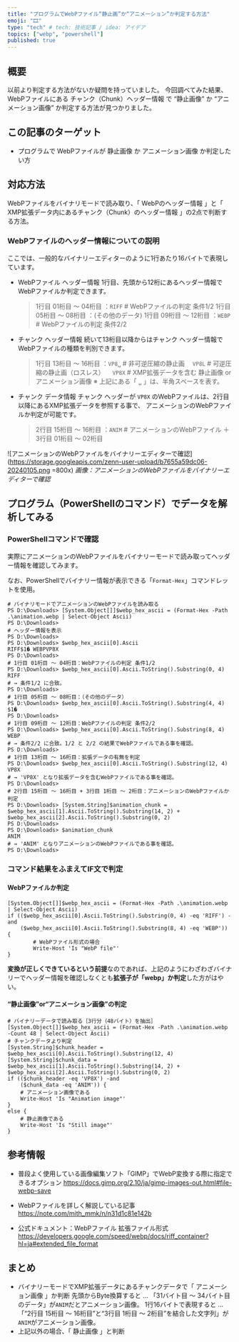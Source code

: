 ```yaml
---
title: "プログラムでWebPファイル“静止画”か“アニメーション”か判定する方法"
emoji: "🎞"
type: "tech" # tech: 技術記事 / idea: アイデア
topics: ["webp", "powershell"]
published: true
---
```

## 概要

以前より判定する方法がないか疑問を持っていました。
今回調べてみた結果、WebPファイルにある チャンク（Chunk）ヘッダー情報 で “静止画像” か “アニメーション画像” か判定する方法が見つかりました。

## この記事のターゲット

- プログラムで WebPファイルが 静止画像 か アニメーション画像 か判定したい方

## 対応方法

WebPファイルをバイナリモードで読み取り、「 WebPのヘッダー情報 」と「 XMP拡張データ内にあるチャンク（Chunk）のヘッダー情報 」の2点で判断する方法。

### WebPファイルのヘッダー情報についての説明

ここでは、一般的なバイナリーエディターのように1行あたり16バイトで表現しています。

- WebPファイル ヘッダー情報
    1行目、先頭から12桁にあるヘッダー情報でWebPファイルか判定できます。
    > 1行目 01桁目 ～ 04桁目    ：`RIFF`            # WebPファイルの判定 条件1/2
    > 1行目 05桁目 ～ 08桁目    ：(その他のデータ)
    > 1行目 09桁目 ～ 12桁目    ：`WEBP`            # WebPファイルの判定 条件2/2

- チャンク ヘッダー情報
    続いて13桁目以降からはチャンク ヘッダー情報でWebPファイルの種類を判別できます。
    > 1行目 13桁目 ～ 16桁目    ：`VP8␣`           # 非可逆圧縮の静止画
    >                           　`VP8L`            # 可逆圧縮の静止画（ロスレス）
    >                           　`VP8X`            # XMP拡張データを含む 静止画像 or アニメーション画像
    > ※ 上記にある「 `␣` 」は、半角スペースを表す。

- チャンク データ情報
    チャンク ヘッダーが `VP8X` のWebPファイルは、2行目以降にあるXMP拡張データを参照する事で、
    アニメーションのWebPファイルか判定が可能です。
    > 2行目 15桁目 ～ 16桁目    ：`ANIM`            # アニメーションのWebPファイル
    >  ＋
    > 3行目 01桁目 ～ 02桁目

![アニメーションのWebPファイルをバイナリーエディターで確認](https://storage.googleapis.com/zenn-user-upload/b7655a59dc06-20240105.png =800x)
*画像：アニメーションのWebPファイルをバイナリーエディターで確認*

## プログラム（PowerShellのコマンド）でデータを解析してみる

### PowerShellコマンドで確認

実際にアニメーションのWebPファイルをバイナリーモードで読み取ってヘッダー情報を確認してみます。

なお、PowerShellでバイナリー情報が表示できる「`Format-Hex`」コマンドレットを使用。

```powershell:バイナリーモードでヘッダー情報を確認
# バイナリモードでアニメーションのWebPファイルを読み取る
PS D:\Downloads> [System.Object[]]$webp_hex_ascii = (Format-Hex -Path .\animation.webp | Select-Object Ascii)
PS D:\Downloads>
# ヘッダー情報を表示
PS D:\Downloads>
PS D:\Downloads> $webp_hex_ascii[0].Ascii
RIFF$1� WEBPVP8X
PS D:\Downloads>
# 1行目 01桁目 ～ 04桁目：WebPファイルの判定 条件1/2
PS D:\Downloads> $webp_hex_ascii[0].Ascii.ToString().Substring(0, 4)
RIFF
# → 条件1/2 に合致。
PS D:\Downloads>
# 1行目 05桁目 ～ 08桁目：（その他のデータ）
PS D:\Downloads> $webp_hex_ascii[0].Ascii.ToString().Substring(4, 4)
$1�
PS D:\Downloads>
# 1行目 09桁目 ～ 12桁目：WebPファイルの判定 条件2/2
PS D:\Downloads> $webp_hex_ascii[0].Ascii.ToString().Substring(8, 4)
WEBP
# → 条件2/2 に合致。1/2 と 2/2 の結果でWebPファイルである事を確認。
PS D:\Downloads>
# 1行目 13桁目 ～ 16桁目：拡張データの有無を判定
PS D:\Downloads> $webp_hex_ascii[0].Ascii.ToString().Substring(12, 4)
VP8X
# → 'VP8X' となり拡張データを含むWebPファイルである事を確認。
PS D:\Downloads>
# 2行目 15桁目 ～ 16桁目 + 3行目 1桁目 ～ 2桁目：アニメーションのWebPファイルか判定
PS D:\Downloads> [System.String]$animation_chunk = $webp_hex_ascii[1].Ascii.ToString().Substring(14, 2) + $webp_hex_ascii[2].Ascii.ToString().Substring(0, 2)
PS D:\Downloads>
PS D:\Downloads> $animation_chunk
ANIM
# → 'ANIM' となりアニメーションのWebPファイルである事を確認。
PS D:\Downloads>
```

### コマンド結果をふまえてIF文で判定

#### WebPファイルか判定

```powershell:IF文でWebPファイルか判定
[System.Object[]]$webp_hex_ascii = (Format-Hex -Path .\animation.webp | Select-Object Ascii)
if (($webp_hex_ascii[0].Ascii.ToString().Substring(0, 4) -eq 'RIFF') -and
    ($webp_hex_ascii[0].Ascii.ToString().Substring(8, 4) -eq 'WEBP')) {
        # WebPファイル形式の場合
        Write-Host 'Is "WebP file"'
}
```

**変換が正しくできているという前提**なのであれば、上記のようにわざわざバイナリーでヘッダー情報を確認しなくとも**拡張子が「webp」か判定**した方がはやい。

#### “静止画像”or“アニメーション画像”の判定

```powershell:IF文で“静止画像”or“アニメーション画像”の判定
# バイナリーデータで読み取る［3行分（48バイト）を抽出］
[System.Object[]]$webp_hex_ascii = (Format-Hex -Path .\animation.webp -Count 48 | Select-Object Ascii)
# チャンクデータより判定
[System.String]$chunk_header = $webp_hex_ascii[0].Ascii.ToString().Substring(12, 4)
[System.String]$chunk_data = $webp_hex_ascii[1].Ascii.ToString().Substring(14, 2) + $webp_hex_ascii[2].Ascii.ToString().Substring(0, 2)
if (($chunk_header -eq 'VP8X') -and
    ($chunk_data -eq 'ANIM')) {
    # アニメーション画像である
    Write-Host 'Is "Animation image"'
}
else {
    # 静止画像である
    Write-Host 'Is "Still image"'
}
```

## 参考情報

- 普段よく使用している画像編集ソフト「GIMP」でWebP変換する際に指定できるオプション
    <https://docs.gimp.org/2.10/ja/gimp-images-out.html#file-webp-save>

- WebPファイルを詳しく解説している記事
    <https://note.com/mith_mmk/n/n31d1c81e142b>

- 公式ドキュメント：WebPファイル 拡張ファイル形式
    <https://developers.google.com/speed/webp/docs/riff_container?hl=ja#extended_file_format>

## まとめ

- バイナリーモードでXMP拡張データにあるチャンクデータで「 アニメーション画像 」か判断
    先頭からByte換算すると … 「31バイト目 ～ 34バイト目 のデータ」が`ANIM`だとアニメーション画像。
    1行16バイトで表現すると … 「“2行目 15桁目 ～ 16桁目”と“3行目 1桁目 ～ 2桁目”を結合した文字列」が`ANIM`がアニメーション画像。
- 上記以外の場合、「 静止画像 」と判断
